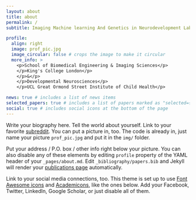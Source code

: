 ```yaml
---
layout: about
title: about
permalink: /
subtitle: Imaging Machine learning And Genetics in Neurodevelopment Lab

profile:
  align: right
  image: prof_pic.jpg
  image_circular: false # crops the image to make it circular
  more_info: >
    <p>School of Biomedical Engineering & Imaging Sciences</p>
    </p>King's College London</p>
    </p>&</p>
    </p>Developmental Neurosciences</p>
    </p>UCL Great Ormond Street Institute of Child Health</p>

news: true # includes a list of news items
selected_papers: true # includes a list of papers marked as "selected={true}"
social: true # includes social icons at the bottom of the page
---
```


Write your biography here. Tell the world about yourself. Link to your favorite [subreddit](http://reddit.com). You can put a picture in, too. The code is already in, just name your picture `prof_pic.jpg` and put it in the `img/` folder.

Put your address / P.O. box / other info right below your picture. You can also disable any of these elements by editing `profile` property of the YAML header of your `_pages/about.md`. Edit `_bibliography/papers.bib` and Jekyll will render your [publications page](/al-folio/publications/) automatically.

Link to your social media connections, too. This theme is set up to use [Font Awesome icons](https://fontawesome.com/) and [Academicons](https://jpswalsh.github.io/academicons/), like the ones below. Add your Facebook, Twitter, LinkedIn, Google Scholar, or just disable all of them.

